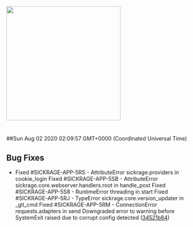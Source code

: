 <img width="300px" src="https://sickrage.ca/img/logo-stacked.png" />

# 

##Sun Aug 02 2020 02:09:57 GMT+0000 (Coordinated Universal Time)


## Bug Fixes
  - Fixed #SICKRAGE-APP-5RS - AttributeError sickrage.providers in cookie_login Fixed #SICKRAGE-APP-5SB - AttributeError sickrage.core.webserver.handlers.root in handle_post Fixed #SICKRAGE-APP-5S8 - RuntimeError threading in start Fixed #SICKRAGE-APP-5RJ - TypeError sickrage.core.version_updater in _git_cmd Fixed #SICKRAGE-APP-5RM - ConnectionError requests.adapters in send Downgraded error to warning before SystemExit raised due to corrupt config detected
  ([34521b84](https://gitlab-ci-token:we2FNycBaDu3WmPLUwXn@git.sickrage.ca/SiCKRAGE/sickrage/commit/34521b84e2e7abedff8e8bdb34f8210a8172bedc))




